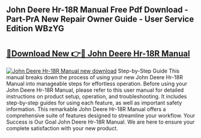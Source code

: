 ## John Deere Hr-18R Manual Free Pdf Download - Part-PrA New Repair Owner Guide - User Service Edition WBzYG

# <h2><a href="http://bc89240.oget.top/?id=John+Deere+Hr-18R+Manual">🔗Download New 👉🔴 John Deere Hr-18R Manual</a></h2>

[![John Deere Hr-18R Manual new download](https://i.imgur.com/5g1atiW.png)](http://bc89240.oget.top/?id=John+Deere+Hr-18R+Manual)
Step-by-Step Guide This manual breaks down the process of using your new John Deere Hr-18R Manual into manageable steps for effortless operation. Before using your John Deere Hr-18R Manual, please refer to this user manual for detailed instructions on product setup, operation, and troubleshooting. It includes step-by-step guides for using each feature, as well as important safety information. This remarkable John Deere Hr-18R Manual offers a comprehensive suite of features designed to streamline your workflow. Your Success is Our Goal John Deere Hr-18R Manual. We are here to ensure your complete satisfaction with your new product.
